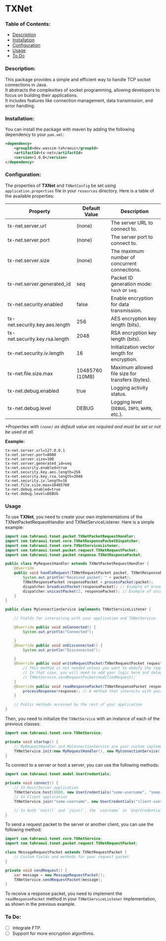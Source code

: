 # TXNet

### Table of Contents:
- [Description](#description)
- [Installation](#installation)
- [Configuration](#configuration)
- [Usage](#usage)
- [To Do](#to-do)

### Description:
This package provides a simple and efficient way to handle TCP socket connections in Java.<br>
It abstracts the complexities of socket programming, allowing developers to focus on building their applications.<br>
It includes features like connection management, data transmission, and error handling.

### Installation:
You can install the package with maven by adding the following dependency to your `pom.xml`:

```xml
<dependency>
	<groupId>dev.wassim-tahraoui</groupId>
	<artifactId>tx-net</artifactId>
	<version>1.0.0</version>
</dependency>
```

### Configuration:
The properties of **TXNet** and `TXNetConfig` be set using `application.properties` file in your `resources` directory.
Here is a table of the available properties:

| Property                       | Default Value   | Description                                      |
|--------------------------------|-----------------|--------------------------------------------------|
| tx-net.server.url              | (none)          | The server URL to connect to.                    |
| tx-net.server.port             | (none)          | The server port to connect to.                   |
| tx-net.server.size             | (none)          | The maximum number of concurrent connections.    |
| tx-net.server.generated_id     | seq             | Packet ID generation mode: `hash` or `seq`.      |
| tx-net.security.enabled        | false           | Enable encryption for data transmission.         |
| tx-net.security.key.aes.length | 256             | AES encryption key length (bits).                |
| tx-net.security.key.rsa.length | 2048            | RSA encryption key length (bits).                |
| tx-net.security.iv.length      | 16              | Initialization vector length for encryption.     |
| tx-net.file.size.max           | 10485760 (10MB) | Maximum allowed file size for transfers (bytes). |
| tx-net.debug.enabled           | true            | Logging activity status.                         |
| tx-net.debug.level             | DEBUG           | Logging level (`DEBUG`, `INFO`, `WARN`, etc.).   |

_*Properties with `(none)` as default value are required and must be set or not be used at all._

**Example:**
```properties
tx-net.server.url=127.0.0.1
tx-net.server.port=8080
tx-net.server.size=100
tx-net.server.generated_id=seq
tx-net.security.enabled=true
tx-net.security.key.aes.length=256
tx-net.security.key.rsa.length=2048
tx-net.security.iv.length=16
tx-net.file.size.max=10485760
tx-net.debug.enabled=true
tx-net.debug.level=DEBUG
```

### Usage
To use **TXNet**, you need to create your own implementations of the TXNetPacketRequestHandler and TXNetServiceListener.
Here is a simple example:
```java
import com.tahraoui.txnet.packet.TXNetPacketRequestHandler;
import com.tahraoui.txnet.core.TXNetResponsePacketDispatcher;
import com.tahraoui.txnet.core.TXNetServiceListener;
import com.tahraoui.txnet.packet.request.TXNetRequestPacket;
import com.tahraoui.txnet.packet.response.TXNetResponsePacket;

public class MyRequestHandler extends TXNetPacketRequestHandler {
	@Override
	public void handleRequest(TXNetRequestPacket packet, TXNetResponsePacketDispatcher dispatcher) {
		System.out.println("Received packet: " + packet);
		TXNetResponsePacket responsePacket = processPacket(packet);
		dispatcher.broadcastPacket(responsePacket); // Example of broadcasting the response to all connections
		dispatcher.unicastPacket(2, responsePacket); // Example of unicast to a specific connection id
	}
}

public class MyConnectionService implements TXNetServiceListener {

	// Fields for interacting with your application and TXNetService

	@Override public void onConnected() {
		System.out.println("Connected");

	}
	@Override public void onDisconnected() {
		System.out.println("Disconnected");

	}
	@Override public void writeRequestPacket(TXNetRequestPacket request) {
		// This method is not needed unless you want to modify the request packet before sending it.
		// In that case, you will need to add your logic here and delegate the call to
		// TXNetService.sendRequestPacket(modifiedRequest);
	}
	@Override public void readResponsePacket(TXNetResponsePacket response) {
		processResponse(response); // A method that interacts with your application
	}

	// Public methods accessed by the rest of your application
}
```

Then, you need to initialize the `TXNetService` with an instance of each of the previous classes:

```java
import com.tahraoui.txnet.core.TXNetService;

private void startup() {
	// MyRequestHandler and MyConnectionService are your custom implementations, and they should be singletons.
	TXNetService.init(new MyRequestHandler(), new MyConnectionService());
}
```

To connect to a server or host a server, you can use the following methods:

```java
import com.tahraoui.txnet.model.UserCredentials;

private void connect() {
	// In Host/Server application
	TXNetService.host(8080, new UserCredentials("some-username", "some-password"));
	// In Client application
	TXNetService.join("some-username", new UserCredentials("client-username", "client-password"));

	// In both `host()` and `join()`, the `username` in `UserCredentials` is used for p2p architecture, you can leave it as an empty string if you don't need it.
}
```

To send a request packet to the server or another client, you can use the following method:

```java
import com.tahraoui.txnet.core.TXNetService;
import com.tahraoui.txnet.packet.request.TXNetRequestPacket;

class MessageRequestPacket extends TXNetRequestPacket {
	// Custom fields and methods for your request packet
}

private void sendRequest() {
	var message = new MessageRequestPacket();
	TXNetService.sendRequestPacket(message);
}
```

To receive a response packet, you need to implement the `readResponsePacket` method in your `TXNetServiceListener` implementation, as shown in the previous example.

### To Do:
- [ ] Integrate FTP.
- [ ] Support for more encryption algorithms.